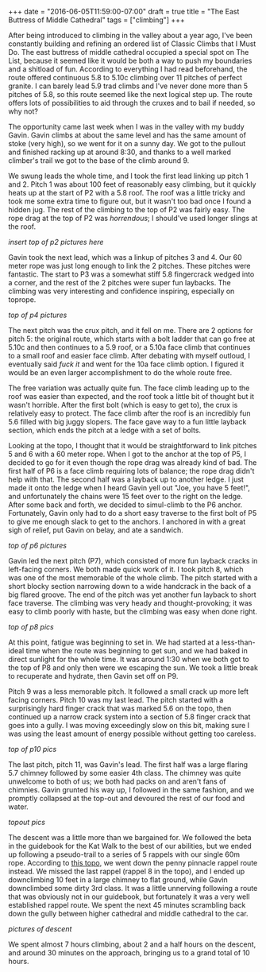 +++
date = "2016-06-05T11:59:00-07:00"
draft = true
title = "The East Buttress of Middle Cathedral"
tags = ["climbing"]
+++

After being introduced to climbing in the valley about a year ago, I've been
constantly building and refining an ordered list of Classic Climbs that I Must
Do. The east buttress of middle cathedral occupied a special spot on The List,
because it seemed like it would be both a way to push my boundaries and a
shitload of fun. According to everything I had read beforehand, the route
offered continuous 5.8 to 5.10c climbing over 11 pitches of perfect granite. I
can barely lead 5.9 trad climbs and I've never done more than 5 pitches of 5.8,
so this route seemed like the next logical step up. The route offers lots of
possibilities to aid through the cruxes and to bail if needed, so why not?

The opportunity came last week when I was in the valley with my buddy Gavin.
Gavin climbs at about the same level and has the same amount of stoke (very
high), so we went for it on a sunny day. We got to the pullout and finished
racking up at around 8:30, and thanks to a well marked climber's trail we
got to the base of the climb around 9.

We swung leads the whole time, and I took the first lead linking up pitch 1 and
2. Pitch 1 was about 100 feet of reasonably easy climbing, but it quickly heats
up at the start of P2 with a 5.8 roof. The roof was a little tricky and took me some
extra time to figure out, but it wasn't too bad once I found a hidden jug. The
rest of the climbing to the top of P2 was fairly easy. The rope drag at the top
of P2 was *horrendous*; I should've used longer slings at the roof.

*insert top of p2 pictures here*

Gavin took the next lead, which was a linkup of pitches 3 and 4. Our 60 meter
rope was just long enough to link the 2 pitches. These pitches were fantastic.
The start to P3 was a somewhat stiff 5.8 fingercrack wedged into a corner, and
the rest of the 2 pitches were super fun laybacks. The climbing was very
interesting and confidence inspiring, especially on toprope.

*top of p4 pictures*

The next pitch was the crux pitch, and it fell on me. There are 2 options for
pitch 5: the original route, which starts with a bolt ladder that can go free
at 5.10c and then continues to a 5.9 roof, or a 5.10a face climb that continues
to a small roof and easier face climb. After debating with myself outloud, I
eventually said *fuck it* and went for the 10a face climb option. I figured it
would be an even larger accomplishment to do the whole route free.

The free variation was actually quite fun. The face climb leading up to the
roof was easier than expected, and the roof took a little bit of thought but it
wasn't horrible. After the first bolt (which is easy to get to), the crux is
relatively easy to protect. The face climb after the roof is an incredibly fun 5.6
filled with big juggy slopers. The face gave way to a fun little layback
section, which ends the pitch at a ledge with a set of bolts.

Looking at the topo, I thought that it would be straightforward to link pitches
5 and 6 with a 60 meter rope. When I got to the anchor at the top of P5, I
decided to go for it even though the rope drag was already kind of bad. The
first half of P6 is a face climb requiring lots of balance; the rope drag
didn't help with that. The second half was a layback up to another ledge. I
just made it onto the ledge when I heard Gavin yell out "Joe, you have 5
feet!", and unfortunately the chains were 15 feet over to the right on the
ledge. After some back and forth, we decided to simul-climb to the P6 anchor.
Fortunately, Gavin only had to do a short easy traverse to the first bolt of P5
to give me enough slack to get to the anchors. I anchored in with a great sigh
of relief, put Gavin on belay, and ate a sandwich.

*top of p6 pictures*

Gavin led the next pitch (P7), which consisted of more fun layback cracks in
left-facing corners. We both made quick work of it. I took pitch 8, which was
one of the most memorable of the whole climb. The pitch started with a short
blocky section narrowing down to a wide handcrack in the back of a big flared
groove. The end of the pitch was yet another fun layback to short face
traverse. The climbing was very heady and thought-provoking; it was easy to
climb poorly with haste, but the climbing was easy when done right.

*top of p8 pics*

At this point, fatigue was beginning to set in. We had started at a
less-than-ideal time when the route was beginning to get sun, and we had baked
in direct sunlight for the whole time. It was around 1:30 when we both got to
the top of P8 and only then were we escaping the sun. We took a little break to
recuperate and hydrate, then Gavin set off on P9.

Pitch 9 was a less memorable pitch. It followed a small crack up more left
facing corners. Pitch 10 was my last lead. The pitch started with a
surprisingly hard finger crack that was marked 5.6 on the topo, then continued
up a narrow crack system into a section of 5.8 finger crack that goes into a
gully. I was moving exceedingly slow on this bit, making sure I was using the
least amount of energy possible without getting too careless.

*top of p10 pics*

The last pitch, pitch 11, was Gavin's lead. The first half was a large flaring
5.7 chimney followed by some easier 4th class. The chimney was quite unwelcome
to both of us; we both had packs on and aren't fans of chimnies. Gavin grunted
his way up, I followed in the same fashion, and we promptly collapsed at the
top-out and devoured the rest of our food and water.

*topout pics*

The descent was a little more than we bargained for. We followed the beta in
the guidebook for the Kat Walk to the best of our abilities, but we ended up
following a pseudo-trail to a series of 5 rappels with our single 60m
rope. According to [this topo](http://web.stanford.edu/~clint/yos/katpen.htm),
we went down the penny pinnacle rappel route instead. We missed the last
rappel (rappel 8 in the topo), and I ended up downclimbing 10 feet in a large
chimney to flat ground, while Gavin downclimbed some dirty 3rd class. It was a
little unnerving following a route that was obviously not in our guidebook, but
fortunately it was a very well established rappel route. We spent the next 45
minutes scrambling back down the gully between higher cathedral and middle
cathedral to the car.

*pictures of descent*

We spent almost 7 hours climbing, about 2 and a half hours on the descent, and
around 30 minutes on the approach, bringing us to a grand total of 10 hours.

